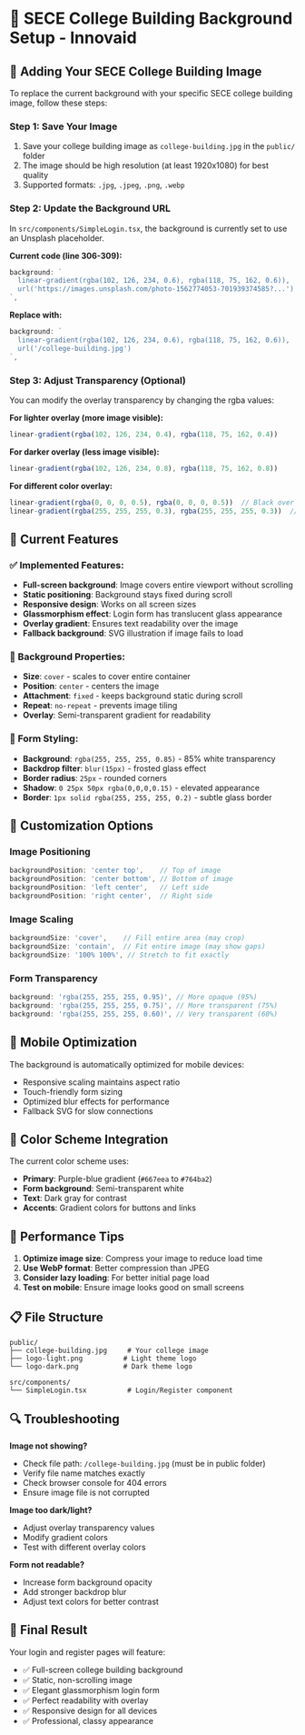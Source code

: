 # 🏫 SECE College Building Background Setup - Innovaid

## 📸 Adding Your SECE College Building Image

To replace the current background with your specific SECE college building image, follow these steps:

### Step 1: Save Your Image
1. Save your college building image as `college-building.jpg` in the `public/` folder
2. The image should be high resolution (at least 1920x1080) for best quality
3. Supported formats: `.jpg`, `.jpeg`, `.png`, `.webp`

### Step 2: Update the Background URL
In `src/components/SimpleLogin.tsx`, the background is currently set to use an Unsplash placeholder. 

**Current code (line 306-309):**
```typescript
background: `
  linear-gradient(rgba(102, 126, 234, 0.6), rgba(118, 75, 162, 0.6)),
  url('https://images.unsplash.com/photo-1562774053-701939374585?...')
`,
```

**Replace with:**
```typescript
background: `
  linear-gradient(rgba(102, 126, 234, 0.6), rgba(118, 75, 162, 0.6)),
  url('/college-building.jpg')
`,
```

### Step 3: Adjust Transparency (Optional)
You can modify the overlay transparency by changing the rgba values:

**For lighter overlay (more image visible):**
```typescript
linear-gradient(rgba(102, 126, 234, 0.4), rgba(118, 75, 162, 0.4))
```

**For darker overlay (less image visible):**
```typescript
linear-gradient(rgba(102, 126, 234, 0.8), rgba(118, 75, 162, 0.8))
```

**For different color overlay:**
```typescript
linear-gradient(rgba(0, 0, 0, 0.5), rgba(0, 0, 0, 0.5))  // Black overlay
linear-gradient(rgba(255, 255, 255, 0.3), rgba(255, 255, 255, 0.3))  // White overlay
```

## 🎨 Current Features

### ✅ Implemented Features:
- **Full-screen background**: Image covers entire viewport without scrolling
- **Static positioning**: Background stays fixed during scroll
- **Responsive design**: Works on all screen sizes
- **Glassmorphism effect**: Login form has translucent glass appearance
- **Overlay gradient**: Ensures text readability over the image
- **Fallback background**: SVG illustration if image fails to load

### 🎯 Background Properties:
- **Size**: `cover` - scales to cover entire container
- **Position**: `center` - centers the image
- **Attachment**: `fixed` - keeps background static during scroll
- **Repeat**: `no-repeat` - prevents image tiling
- **Overlay**: Semi-transparent gradient for readability

### 💎 Form Styling:
- **Background**: `rgba(255, 255, 255, 0.85)` - 85% white transparency
- **Backdrop filter**: `blur(15px)` - frosted glass effect
- **Border radius**: `25px` - rounded corners
- **Shadow**: `0 25px 50px rgba(0,0,0,0.15)` - elevated appearance
- **Border**: `1px solid rgba(255, 255, 255, 0.2)` - subtle glass border

## 🔧 Customization Options

### Image Positioning
```typescript
backgroundPosition: 'center top',    // Top of image
backgroundPosition: 'center bottom', // Bottom of image
backgroundPosition: 'left center',   // Left side
backgroundPosition: 'right center',  // Right side
```

### Image Scaling
```typescript
backgroundSize: 'cover',    // Fill entire area (may crop)
backgroundSize: 'contain',  // Fit entire image (may show gaps)
backgroundSize: '100% 100%', // Stretch to fit exactly
```

### Form Transparency
```typescript
background: 'rgba(255, 255, 255, 0.95)', // More opaque (95%)
background: 'rgba(255, 255, 255, 0.75)', // More transparent (75%)
background: 'rgba(255, 255, 255, 0.60)', // Very transparent (60%)
```

## 📱 Mobile Optimization

The background is automatically optimized for mobile devices:
- Responsive scaling maintains aspect ratio
- Touch-friendly form sizing
- Optimized blur effects for performance
- Fallback SVG for slow connections

## 🎨 Color Scheme Integration

The current color scheme uses:
- **Primary**: Purple-blue gradient (`#667eea` to `#764ba2`)
- **Form background**: Semi-transparent white
- **Text**: Dark gray for contrast
- **Accents**: Gradient colors for buttons and links

## 🚀 Performance Tips

1. **Optimize image size**: Compress your image to reduce load time
2. **Use WebP format**: Better compression than JPEG
3. **Consider lazy loading**: For better initial page load
4. **Test on mobile**: Ensure image looks good on small screens

## 📋 File Structure
```
public/
├── college-building.jpg     # Your college image
├── logo-light.png          # Light theme logo
└── logo-dark.png           # Dark theme logo

src/components/
└── SimpleLogin.tsx          # Login/Register component
```

## 🔍 Troubleshooting

**Image not showing?**
- Check file path: `/college-building.jpg` (must be in public folder)
- Verify file name matches exactly
- Check browser console for 404 errors
- Ensure image file is not corrupted

**Image too dark/light?**
- Adjust overlay transparency values
- Modify gradient colors
- Test with different overlay colors

**Form not readable?**
- Increase form background opacity
- Add stronger backdrop blur
- Adjust text colors for better contrast

## 🎯 Final Result

Your login and register pages will feature:
- ✅ Full-screen college building background
- ✅ Static, non-scrolling image
- ✅ Elegant glassmorphism login form
- ✅ Perfect readability with overlay
- ✅ Responsive design for all devices
- ✅ Professional, classy appearance
